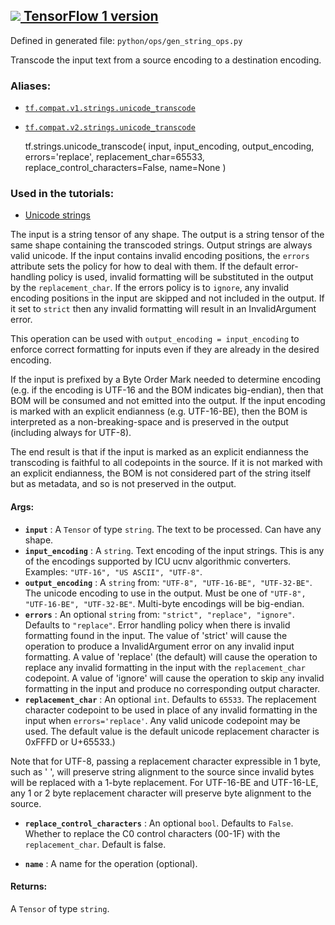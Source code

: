[ ![](https://tensorflow.google.cn/images/tf_logo_32px.png) TensorFlow 1
version](/versions/r1.15/api_docs/python/tf/strings/unicode_transcode)  
---  
  
Defined in generated file: `python/ops/gen_string_ops.py`

Transcode the input text from a source encoding to a destination encoding.

### Aliases:

  * [`tf.compat.v1.strings.unicode_transcode`](/api_docs/python/tf/strings/unicode_transcode)
  * [`tf.compat.v2.strings.unicode_transcode`](/api_docs/python/tf/strings/unicode_transcode)

    
    
    tf.strings.unicode_transcode(
        input,
        input_encoding,
        output_encoding,
        errors='replace',
        replacement_char=65533,
        replace_control_characters=False,
        name=None
    )
    

### Used in the tutorials:

  * [Unicode strings](https://tensorflow.google.cn/tutorials/load_data/unicode)

The input is a string tensor of any shape. The output is a string tensor of
the same shape containing the transcoded strings. Output strings are always
valid unicode. If the input contains invalid encoding positions, the `errors`
attribute sets the policy for how to deal with them. If the default error-
handling policy is used, invalid formatting will be substituted in the output
by the `replacement_char`. If the errors policy is to `ignore`, any invalid
encoding positions in the input are skipped and not included in the output. If
it set to `strict` then any invalid formatting will result in an
InvalidArgument error.

This operation can be used with `output_encoding = input_encoding` to enforce
correct formatting for inputs even if they are already in the desired
encoding.

If the input is prefixed by a Byte Order Mark needed to determine encoding
(e.g. if the encoding is UTF-16 and the BOM indicates big-endian), then that
BOM will be consumed and not emitted into the output. If the input encoding is
marked with an explicit endianness (e.g. UTF-16-BE), then the BOM is
interpreted as a non-breaking-space and is preserved in the output (including
always for UTF-8).

The end result is that if the input is marked as an explicit endianness the
transcoding is faithful to all codepoints in the source. If it is not marked
with an explicit endianness, the BOM is not considered part of the string
itself but as metadata, and so is not preserved in the output.

#### Args:

  * **`input`** : A `Tensor` of type `string`. The text to be processed. Can have any shape.
  * **`input_encoding`** : A `string`. Text encoding of the input strings. This is any of the encodings supported by ICU ucnv algorithmic converters. Examples: `"UTF-16", "US ASCII", "UTF-8"`.
  * **`output_encoding`** : A `string` from: `"UTF-8", "UTF-16-BE", "UTF-32-BE"`. The unicode encoding to use in the output. Must be one of `"UTF-8", "UTF-16-BE", "UTF-32-BE"`. Multi-byte encodings will be big-endian.
  * **`errors`** : An optional `string` from: `"strict", "replace", "ignore"`. Defaults to `"replace"`. Error handling policy when there is invalid formatting found in the input. The value of 'strict' will cause the operation to produce a InvalidArgument error on any invalid input formatting. A value of 'replace' (the default) will cause the operation to replace any invalid formatting in the input with the `replacement_char` codepoint. A value of 'ignore' will cause the operation to skip any invalid formatting in the input and produce no corresponding output character.
  * **`replacement_char`** : An optional `int`. Defaults to `65533`. The replacement character codepoint to be used in place of any invalid formatting in the input when `errors='replace'`. Any valid unicode codepoint may be used. The default value is the default unicode replacement character is 0xFFFD or U+65533.)

Note that for UTF-8, passing a replacement character expressible in 1 byte,
such as ' ', will preserve string alignment to the source since invalid bytes
will be replaced with a 1-byte replacement. For UTF-16-BE and UTF-16-LE, any 1
or 2 byte replacement character will preserve byte alignment to the source.

  * **`replace_control_characters`** : An optional `bool`. Defaults to `False`. Whether to replace the C0 control characters (00-1F) with the `replacement_char`. Default is false.

  * **`name`** : A name for the operation (optional).

#### Returns:

A `Tensor` of type `string`.

